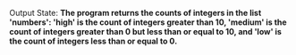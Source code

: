 Output State: **The program returns the counts of integers in the list 'numbers': 'high' is the count of integers greater than 10, 'medium' is the count of integers greater than 0 but less than or equal to 10, and 'low' is the count of integers less than or equal to 0.**
